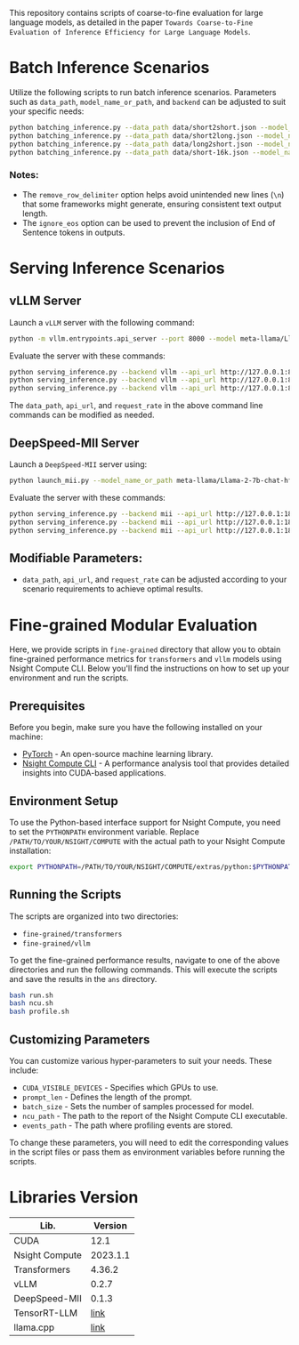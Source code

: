 This repository contains scripts of coarse-to-fine evaluation for large language models, as detailed in the paper `Towards Coarse-to-Fine Evaluation of Inference Efficiency for Large Language Models`.


# Batch Inference Scenarios

Utilize the following scripts to run batch inference scenarios. Parameters such as `data_path`, `model_name_or_path`, and `backend` can be adjusted to suit your specific needs:

```bash
python batching_inference.py --data_path data/short2short.json --model_name_or_path meta-llama/Llama-2-7b-chat-hf --backend vllm
python batching_inference.py --data_path data/short2long.json --model_name_or_path meta-llama/Llama-2-7b-chat-hf --backend mii --eval_batch_size 50
python batching_inference.py --data_path data/long2short.json --model_name_or_path meta-llama/Llama-2-7b-chat-hf --backend transformers --remove_row_delimiter --eval_batch_size 4
python batching_inference.py --data_path data/short-16k.json --model_name_or_path lmsys/vicuna-7b-v1.5-16k --backend vllm --ignore_eos --max_new_tokens 16000
```

### Notes:
- The `remove_row_delimiter` option helps avoid unintended new lines (`\n`) that some frameworks might generate, ensuring consistent text output length.
- The `ignore_eos` option can be used to prevent the inclusion of End of Sentence tokens in outputs.

# Serving Inference Scenarios

## vLLM Server

Launch a `vLLM` server with the following command:

```bash
python -m vllm.entrypoints.api_server --port 8000 --model meta-llama/Llama-2-7b-chat-hf --dtype bfloat16
```

Evaluate the server with these commands:

```bash
python serving_inference.py --backend vllm --api_url http://127.0.0.1:8000/generate --data_path data/short2short.json --request_rate 2
python serving_inference.py --backend vllm --api_url http://127.0.0.1:8000/generate --data_path data/short2long.json --request_rate 2
python serving_inference.py --backend vllm --api_url http://127.0.0.1:8000/generate --data_path data/long2short.json --request_rate 2
```

The `data_path`, `api_url`, and `request_rate` in the above command line commands can be modified as needed.

## DeepSpeed-MII Server

Launch a `DeepSpeed-MII` server using:

```bash
python launch_mii.py --model_name_or_path meta-llama/Llama-2-7b-chat-hf --max_length 4096 --gpu_id 0
```

Evaluate the server with these commands:

```bash
python serving_inference.py --backend mii --api_url http://127.0.0.1:18000/mii/Llama-2-13b-chat-hf --data_path data/short2short.json --request_rate 2
python serving_inference.py --backend mii --api_url http://127.0.0.1:18000/mii/Llama-2-13b-chat-hf --data_path data/short2long.json --request_rate 2
python serving_inference.py --backend mii --api_url http://127.0.0.1:18000/mii/Llama-2-13b-chat-hf --data_path data/long2short.json --request_rate 2
```

## Modifiable Parameters:
- `data_path`, `api_url`, and `request_rate` can be adjusted according to your scenario requirements to achieve optimal results.

# Fine-grained Modular Evaluation

Here, we provide scripts in `fine-grained` directory that allow you to obtain fine-grained performance metrics for `transformers` and `vllm` models using Nsight Compute CLI. Below you'll find the instructions on how to set up your environment and run the scripts.

## Prerequisites

Before you begin, make sure you have the following installed on your machine:

- [PyTorch](https://pytorch.org/) - An open-source machine learning library.
- [Nsight Compute CLI](https://docs.nvidia.com/nsight-compute/NsightComputeCli/index.html) - A performance analysis tool that provides detailed insights into CUDA-based applications.

## Environment Setup

To use the Python-based interface support for Nsight Compute, you need to set the `PYTHONPATH` environment variable. Replace `/PATH/TO/YOUR/NSIGHT/COMPUTE` with the actual path to your Nsight Compute installation:

```bash
export PYTHONPATH=/PATH/TO/YOUR/NSIGHT/COMPUTE/extras/python:$PYTHONPATH
```

## Running the Scripts

The scripts are organized into two directories:

- `fine-grained/transformers`
- `fine-grained/vllm`

To get the fine-grained performance results, navigate to one of the above directories and run the following commands. This will execute the scripts and save the results in the `ans` directory.

```bash
bash run.sh
bash ncu.sh
bash profile.sh
```

## Customizing Parameters

You can customize various hyper-parameters to suit your needs. These include:

- `CUDA_VISIBLE_DEVICES` - Specifies which GPUs to use.
- `prompt_len` - Defines the length of the prompt.
- `batch_size` - Sets the number of samples processed for model.
- `ncu_path` - The path to the report of the Nsight Compute CLI executable.
- `events_path` - The path where profiling events are stored.

To change these parameters, you will need to edit the corresponding values in the script files or pass them as environment variables before running the scripts.

# Libraries Version

| Lib. | Version |
|------|---------|
| CUDA | 12.1    |
| Nsight Compute | 2023.1.1 |
| Transformers  | 4.36.2 |
| vLLM          | 0.2.7  |
| DeepSpeed-MII | 0.1.3  |
| TensorRT-LLM  | [link](https://github.com/NVIDIA/TensorRT-LLM/tree/0ab9d17a59c284d2de36889832fe9fc7c8697604) |
| llama.cpp     | [link](https://github.com/ggerganov/llama.cpp/tree/122ed4840cc6d209df6043e027f9f8a03aee01da) |

